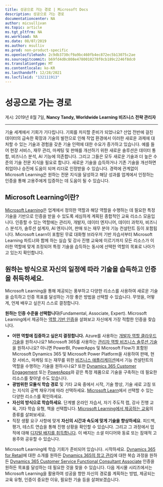 ```yaml
---
title: 성공으로 가는 경로 | Microsoft Docs
description: 성공으로 가는 경로
documentationcenter: NA
author: micsullivan
ms.topic: article
ms.tgt_pltfrm: NA
ms.workload: NA
ms.date: 08/07/2019
ms.author: msulliv
ms.prod: non-product-specific
ms.openlocfilehash: 2c9db3730cf9a9bc460fb4ec872ec5b13075c2ae
ms.sourcegitcommit: b69fd4d0c808e4780010278f0cb189c2246f8dc0
ms.translationtype: MT
ms.contentlocale: ko-KR
ms.lasthandoff: 12/28/2021
ms.locfileid: "132111913"
---
```

# <a name="your-path-to-success"></a>성공으로 가는 경로

게시: 2019년 8월 7일, **Nancy Tandy, Worldwide Learning 비즈니스 전략 관리자**

___

기술 세계에서 기회가 기다립니다. 기회를 차지할 준비가 되었나요? 산업 전반에 걸친 데이터의 급속한 확장과 기술의 발전으로 인해 작업 환경에서 이러한 새로운 과제에 대처할 수 있는 기술과 경험을 갖춘 기술 인력에 대한 수요가 증가하고 있습니다. 예를 들어 현장 서비스, 재무 관리, 마케팅 및 판매를 개선하기 위한 새로운 솔루션은 데이터 통합, 비즈니스 분석, AI 기능에 의존합니다. 그리고 그들은 모두 새로운 기술과 더 높은 수준의 기술 전문 지식을 필요로 합니다. 새로운 기술을 습득하거나 기존 기술을 개선하면 취업이나 승진에 도움이 되며 리더로 인정받을 수 있습니다. 경력에 관계없이 Microsoft Learning은 원하는 전문 지식을 달성하고 해당 성과를 업계에서 인정하는 인증을 통해 고용주에게 입증하는 데 도움이 될 수 있습니다.

## <a name="what-is-microsoft-learning"></a>Microsoft Learning이란?

[Microsoft Learning](https://www.microsoft.com/learning/default.aspx)은 업계에서 정의한 역할과 해당 역할을 수행하는 데 필요한 특정 기술을 기반으로 인증을 받을 수 있도록 세심하게 계획된 종합적인 교육 리소스 모음입니다. 인증할 수 있는 역할에는 관리자, 개발자, 데이터 엔지니어, 데이터 과학자, 비즈니스 분석가, 솔루션 설계자, AI 엔지니어, 판매 또는 재무 분야 기능 컨설턴트 등이 포함됩니다. Microsoft Learn이 포함된 무료 대화형 브라우저 기반 자습서부터 Microsoft Learning 파트너와 함께 하는 실습 및 강사 진행 교육에 이르기까지 모든 리소스가 이러한 역할에 맞게 조정되어 특정 기술을 습득하는 동시에 선택한 역할의 목표로 나아가고 있는지 확인합니다.

## <a name="acquire-skills-and-achieve-certification-your-way-on-your-schedule"></a>원하는 방식으로 자신의 일정에 따라 기술을 습득하고 인증을 취득하세요.

Microsoft Learning을 통해 제공되는 풍부하고 다양한 리소스를 사용하여 새로운 기술을 습득하고 인증 목표를 달성하는 가장 좋은 방법을 선택할 수 있습니다. 무엇을, 어떻게, 언제 배우고 싶은지 스스로 결정합니다.

**원하는 인증 수준을 선택합니다**(Fundamental, Associate, Expert). Microsoft Learning에서 제공하는 [역할 기반 인증](https://www.microsoft.com/learning/certification-overview.aspx)을 살펴보고 자신에게 가장 적합한 인증을 찾습니다.

- **어떤 역할에 집중하고 싶은지 결정합니다.** Azure를 사용하는 [개발자 역할 클라우드 기술](https://docs.microsoft.com/learn/browse/?roles=developer&products=azure)을 원하시나요? Microsoft 365를 사용하는 [관리자 역할 비즈니스 솔루션 기술](https://docs.microsoft.com/learn/browse/?levels=beginner&products=m365&roles=administrator)을 원하시나요? 아니면 PowerBI, PowerApps 및 Microsoft Flow가 포함된 Microsoft Dynamics 365 및 Microsoft Power Platform을 사용하여 판매, 현장 서비스, 마케팅 또는 재무를 위한 [비즈니스 애플리케이션](https://docs.microsoft.com/learn/browse/?roles=functional-consultant&products=dynamics%2Cpower-platform)에서 기능 컨설턴트의 역할을 수행하는 기술을 원하시나요? 또한 [Dynamics 365 Customer Engagement](https://docs.microsoft.com/learn/browse/?products=dynamics-customer-engagement&WT.mc_id=mslearning_dynamicscustomerengagement_browse-blog-wwl) 또는 [PowerApps](https://docs.microsoft.com/learn/browse/?products=powerapps&roles=functional-consultant%2Cbusiness-analyst%2Cbusiness-user&WT.mc_id=mslearning_powerapps_browse-blog-wwl)와 같은 특정 제품으로 기술을 구축하는 데 필요한 리소스를 찾아낼 수도 있습니다.
- **광범위한 모듈식 학습 경로** 및 기타 교육 중에서 시작, 기술 향상, 기술 새로 고침 또는 지식의 공백 채우기에 따라 선택하세요. [Microsoft Learn](https://docs.microsoft.com/learn/browse/?WT.mc_id=mslearning_learn_browse-blog-wwl)에서 선택할 수 있는 다양한 리소스를 확인하세요.
- **자신의 방식으로 학습하세요**. 단계별 온라인 자습서, 자기 주도적 랩, 강사 진행 교육, 기타 학습 유형, 책을 선택합니다. [Microsoft Learning에서 제공하는 교육](https://www.microsoft.com/learning/training.aspx)의 종류를 살펴보세요.
- 직장 생활 요구 사항에 맞게 **자신의 시간과 속도에 맞게 기술을 향상하세요**. 피드백, 평가, 테스트 연습을 통해 진행 상황을 확인할 수 있습니다. 그리고 그 과정에서 업적에 대해 [디지털 배지를 취득합니다](https://www.microsoft.com/learning/badges.aspx). 이 배지는 소셜 미디어와 동료 또는 잠재적 고용주와 공유할 수 있습니다.

Microsoft Learning에 학습 기회가 준비되어 있습니다. 시작하세요. [Dynamics 365 for Retail](https://docs.microsoft.com/learn/browse/?levels=beginner&products=dynamics-retail&WT.mc_id=mslearning_dynamicsretail_browse-blog-wwl)에 대한 소개를 원하든 [Dynamics 365의 창고 관리](https://docs.microsoft.com/learn/browse/?term=warehouse&WT.mc_id=mslearning_warehouse_browse-blog-wwl)에 대한 복습 과정을 원하든 [Dynamics 365 Customer Service Functional Consultant Associate](https://www.microsoft.com/learning/d365-functional-consultant-customer-service.aspx) 인증을 원하든 목표를 달성하는 데 필요한 것을 찾을 수 있습니다. 다음 게시물 시리즈에서는 Microsoft Learning을 활용하여 성공을 향한 자신의 경로를 계획하는 방법, 제공되는 교육 유형, 인증이 중요한 이유, 필요한 기술 등을 살펴보겠습니다.